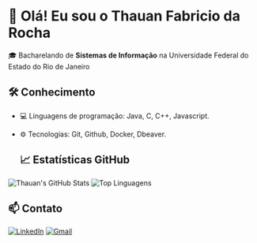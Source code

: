 # 👋 Olá! Eu sou o Thauan Fabricio da Rocha

🎓 Bacharelando de **Sistemas de Informação** na Universidade Federal do Estado do Rio de Janeiro

## 🛠️ Conhecimento
- 💻 Linguagens de programação: Java, C, C++, Javascript.
- ⚙️ Tecnologias: Git, Github, Docker, Dbeaver.

  ## 📈 Estatísticas GitHub
![Thauan's GitHub Stats](https://github-readme-stats.vercel.app/api?username=thauanhub&show_icons=true&theme=tokyonight)
![Top Linguagens](https://github-readme-stats.vercel.app/api/top-langs/?username=thauanhub&layout=compact&theme=tokyonight)


## 📫 Contato

[![LinkedIn](https://img.shields.io/badge/LinkedIn-blue?logo=linkedin&style=for-the-badge)](https://www.linkedin.com/in/thauan-fabricio-da-rocha-25856121b/)
[![Gmail](https://img.shields.io/badge/Gmail-red?logo=gmail&logoColor=white&style=for-the-badge)](mailto:thauanrocha123@gmail.com)

<!--
**thauanhub/thauanhub** is a ✨ _special_ ✨ repository because its `README.md` (this file) appears on your GitHub profile.

Here are some ideas to get you started:

- 🔭 I’m currently working on ...
- 🌱 I’m currently learning ...
- 👯 I’m looking to collaborate on ...
- 🤔 I’m looking for help with ...
- 💬 Ask me about ...
- 📫 How to reach me: ...
- 😄 Pronouns: ...
- ⚡ Fun fact: ...
-->
